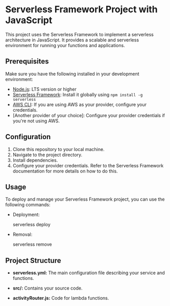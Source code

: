 # Serverless Framework Project with JavaScript

This project uses the Serverless Framework to implement a serverless architecture in JavaScript. It provides a scalable and serverless environment for running your functions and applications.

## Prerequisites

Make sure you have the following installed in your development environment:

- [Node.js](https://nodejs.org/): LTS version or higher
- [Serverless Framework](https://www.serverless.com/): Install it globally using `npm install -g serverless`
- [AWS CLI](https://aws.amazon.com/cli/): If you are using AWS as your provider, configure your credentials.
- [Another provider of your choice]: Configure your provider credentials if you're not using AWS.

## Configuration

1. Clone this repository to your local machine.
2. Navigate to the project directory.
3. Install dependencies.
4. Configure your provider credentials. Refer to the Serverless Framework documentation for more details on how to do this.

## Usage

To deploy and manage your Serverless Framework project, you can use the following commands:

- Deployment:

  serverless deploy

- Removal:

  serverless remove

## Project Structure

- **serverless.yml:** The main configuration file describing your service and functions.

- **src/:** Contains your source code.

- **activityRouter.js:** Code for lambda functions.
